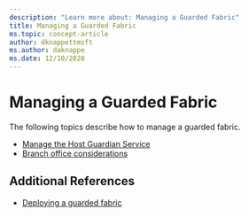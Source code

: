 ```yaml
---
description: "Learn more about: Managing a Guarded Fabric"
title: Managing a Guarded Fabric
ms.topic: concept-article
author: dknappettmsft
ms.author: daknappe
ms.date: 12/10/2020
---
```

# Managing a Guarded Fabric

The following topics describe how to manage a guarded fabric.

- [Manage the Host Guardian Service](guarded-fabric-manage-hgs.md)
- [Branch office considerations](guarded-fabric-manage-branch-office.md)

## Additional References

- [Deploying a guarded fabric](guarded-fabric-deploying-hgs-overview.md)

